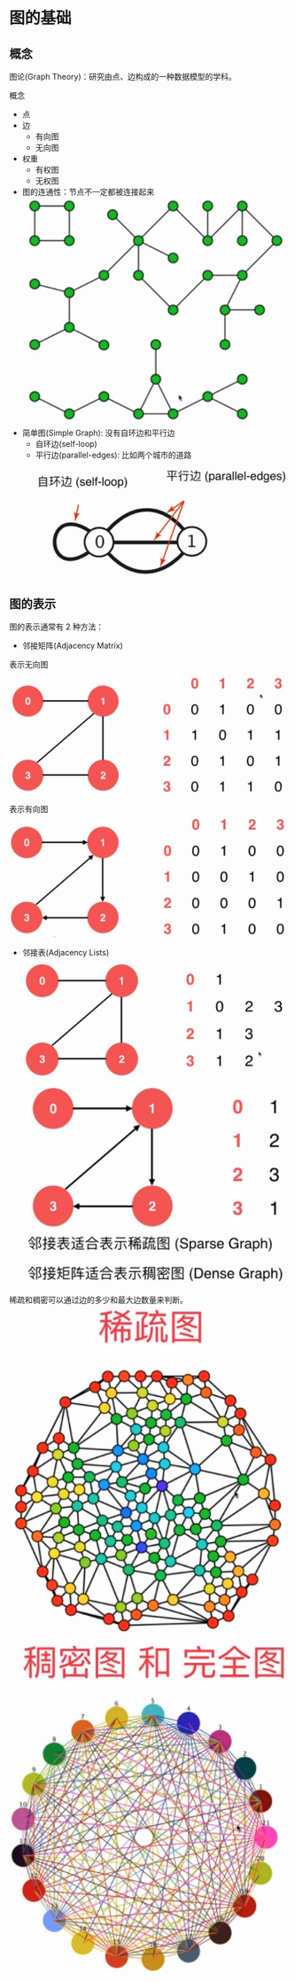 # 图的基础

## 概念

图论(Graph Theory)：研究由点、边构成的一种数据模型的学科。

概念

- 点
- 边
  - 有向图
  - 无向图
- 权重
  - 有权图
  - 无权图
- 图的连通性：节点不一定都被连接起来
  ![](imgs/2020-11-08-16-47-41.png)
- 简单图(Simple Graph): 没有自环边和平行边
  - 自环边(self-loop)
  - 平行边(parallel-edges): 比如两个城市的道路
    ![](imgs/2020-11-08-16-47-57.png)

## 图的表示

图的表示通常有 2 种方法：

- 邻接矩阵(Adjacency Matrix)

表示无向图
![](imgs/2020-11-08-16-50-26.png)
表示有向图
![](imgs/2020-11-08-16-51-14.png)

- 邻接表(Adjacency Lists)
  ![](imgs/2020-11-08-16-52-01.png)
  ![](imgs/2020-11-08-16-52-22.png)
  ![](imgs/2020-11-08-16-52-53.png)

稀疏和稠密可以通过边的多少和最大边数量来判断。
![](imgs/2020-11-08-16-54-08.png)
![](imgs/2020-11-08-16-54-30.png)
